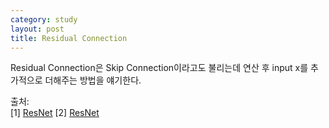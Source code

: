 ```yaml
---
category: study
layout: post
title: Residual Connection
---
```

Residual Connection은 Skip Connection이라고도 불리는데 연산 후 input x를 추가적으로 더해주는 방법을 얘기한다.




출처:<br>
[1] <a href="https://itrepo.tistory.com/36">ResNet</a>
[2] <a href="https://m.blog.naver.com/laonple/220793640991">ResNet</a>
